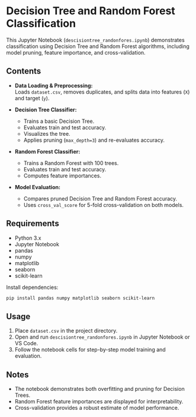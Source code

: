 # Decision Tree and Random Forest Classification

This Jupyter Notebook (`descisiontree_randonfores.ipynb`) demonstrates classification using Decision Tree and Random Forest algorithms, including model pruning, feature importance, and cross-validation.

## Contents

- **Data Loading & Preprocessing:**  
  Loads `dataset.csv`, removes duplicates, and splits data into features (`X`) and target (`y`).

- **Decision Tree Classifier:**  
  - Trains a basic Decision Tree.
  - Evaluates train and test accuracy.
  - Visualizes the tree.
  - Applies pruning (`max_depth=3`) and re-evaluates accuracy.

- **Random Forest Classifier:**  
  - Trains a Random Forest with 100 trees.
  - Evaluates train and test accuracy.
  - Computes feature importances.

- **Model Evaluation:**  
  - Compares pruned Decision Tree and Random Forest accuracy.
  - Uses `cross_val_score` for 5-fold cross-validation on both models.

## Requirements

- Python 3.x
- Jupyter Notebook
- pandas
- numpy
- matplotlib
- seaborn
- scikit-learn

Install dependencies:
```sh
pip install pandas numpy matplotlib seaborn scikit-learn
```

## Usage

1. Place `dataset.csv` in the project directory.
2. Open and run `descisiontree_randonfores.ipynb` in Jupyter Notebook or VS Code.
3. Follow the notebook cells for step-by-step model training and evaluation.

## Notes

- The notebook demonstrates both overfitting and pruning for Decision Trees.
- Random Forest feature importances are displayed for interpretability.
- Cross-validation provides a robust estimate of model performance.
